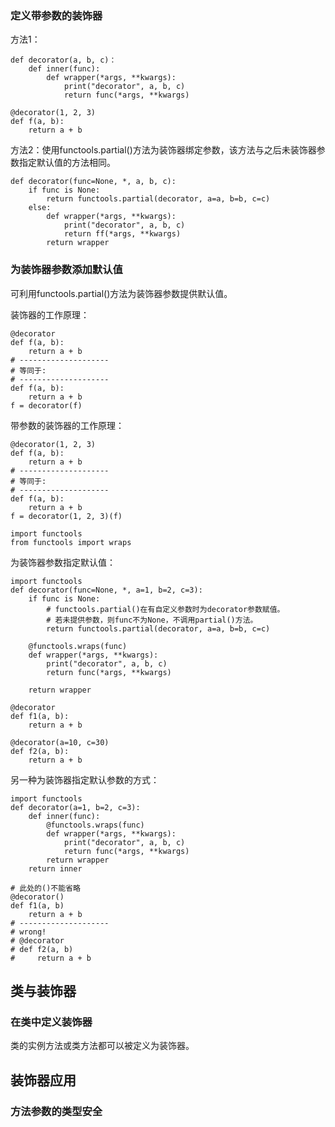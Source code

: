### 定义带参数的装饰器

方法1：

    def decorator(a, b, c)：
        def inner(func):
            def wrapper(*args, **kwargs):
                print("decorator", a, b, c)
                return func(*args, **kwargs)
                
    @decorator(1, 2, 3)
    def f(a, b):
        return a + b
        
方法2：使用functools.partial()方法为装饰器绑定参数，该方法与之后未装饰器参数指定默认值的方法相同。

    def decorator(func=None, *, a, b, c):
        if func is None:
            return functools.partial(decorator, a=a, b=b, c=c)
        else:
            def wrapper(*args, **kwargs):
                print("decorator", a, b, c)
                return ff(*args, **kwargs)
            return wrapper

### 为装饰器参数添加默认值

可利用functools.partial()方法为装饰器参数提供默认值。

装饰器的工作原理：

    @decorator
    def f(a, b):
        return a + b
    # --------------------
    # 等同于:
    # --------------------
    def f(a, b):
        return a + b
    f = decorator(f)

带参数的装饰器的工作原理：
    
    @decorator(1, 2, 3)
    def f(a, b):
        return a + b
    # --------------------
    # 等同于:
    # --------------------
    def f(a, b):
        return a + b
    f = decorator(1, 2, 3)(f)

    import functools
    from functools import wraps

为装饰器参数指定默认值：

    import functools
    def decorator(func=None, *, a=1, b=2, c=3):
        if func is None:
            # functools.partial()在有自定义参数时为decorator参数赋值。
            # 若未提供参数，则func不为None，不调用partial()方法。
            return functools.partial(decorator, a=a, b=b, c=c)

        @functools.wraps(func)
        def wrapper(*args, **kwargs):
            print("decorator", a, b, c)
            return func(*args, **kwargs)

        return wrapper

    @decorator
    def f1(a, b):
        return a + b

    @decorator(a=10, c=30)
    def f2(a, b):
        return a + b
        
另一种为装饰器指定默认参数的方式：

    import functools
    def decorator(a=1, b=2, c=3):
        def inner(func):
            @functools.wraps(func)
            def wrapper(*args, **kwargs):
                print("decorator", a, b, c)
                return func(*args, **kwargs)
            return wrapper
        return inner
        
    # 此处的()不能省略
    @decorator()
    def f1(a, b)
        return a + b
    # --------------------
    # wrong!
    # @decorator
    # def f2(a, b)
    #     return a + b

## 类与装饰器

### 在类中定义装饰器

类的实例方法或类方法都可以被定义为装饰器。


## 装饰器应用

### 方法参数的类型安全

